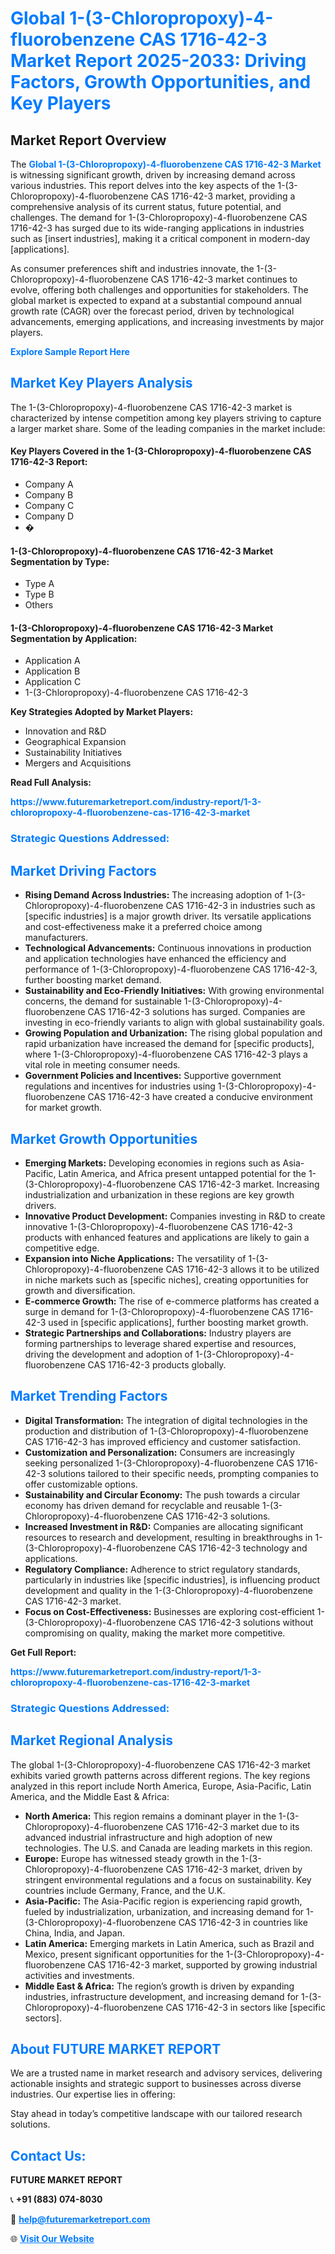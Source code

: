 <h1 style="color: #007BFF;">Global 1-(3-Chloropropoxy)-4-fluorobenzene CAS 1716-42-3 Market Report 2025-2033: Driving Factors, Growth Opportunities, and Key Players</h1>

<section id="overview">
<h2>Market Report Overview</h2>
<p>The <a href="https://www.futuremarketreport.com/industry-report/1-3-chloropropoxy-4-fluorobenzene-cas-1716-42-3-market" style="color: #007BFF; text-decoration: none;"><strong>Global 1-(3-Chloropropoxy)-4-fluorobenzene CAS 1716-42-3 Market</strong></a> is witnessing significant growth, driven by increasing demand across various industries. This report delves into the key aspects of the 1-(3-Chloropropoxy)-4-fluorobenzene CAS 1716-42-3 market, providing a comprehensive analysis of its current status, future potential, and challenges. The demand for 1-(3-Chloropropoxy)-4-fluorobenzene CAS 1716-42-3 has surged due to its wide-ranging applications in industries such as [insert industries], making it a critical component in modern-day [applications].</p>
<p>As consumer preferences shift and industries innovate, the 1-(3-Chloropropoxy)-4-fluorobenzene CAS 1716-42-3 market continues to evolve, offering both challenges and opportunities for stakeholders. The global market is expected to expand at a substantial compound annual growth rate (CAGR) over the forecast period, driven by technological advancements, emerging applications, and increasing investments by major players.</p>
</section>

<section id="overview">
<p><a href="https://www.futuremarketreport.com/request-sample/reportId=116711" style="color: #007BFF; text-decoration: none;"><strong>Explore Sample Report Here</strong></a></p>
</section>

<section id="key-players">
<h2 style="color: #007BFF;">Market Key Players Analysis</h2>
<p>The 1-(3-Chloropropoxy)-4-fluorobenzene CAS 1716-42-3 market is characterized by intense competition among key players striving to capture a larger market share. Some of the leading companies in the market include:</p>
<h4>Key Players Covered in the 1-(3-Chloropropoxy)-4-fluorobenzene CAS 1716-42-3 Report:</h4>
<ul><li>Company A</li><li>Company B</li><li>Company C</li><li>Company D</li><li>�</li></ul>
<h4>1-(3-Chloropropoxy)-4-fluorobenzene CAS 1716-42-3 Market Segmentation by Type:</h4>
<ul><li>Type A</li><li>Type B</li><li>Others</li></ul>

<h4>1-(3-Chloropropoxy)-4-fluorobenzene CAS 1716-42-3 Market Segmentation by Application:</h4>
<ul><li>Application A</li><li>Application B</li><li>Application C</li><li>1-(3-Chloropropoxy)-4-fluorobenzene CAS 1716-42-3</li></ul>
<p><strong>Key Strategies Adopted by Market Players:</strong></p>
<ul>
<li>Innovation and R&D</li>
<li>Geographical Expansion</li>
<li>Sustainability Initiatives</li>
<li>Mergers and Acquisitions</li>
</ul>
</section>

<section>
<p><strong>Read Full Analysis: </strong></p><a href="https://www.futuremarketreport.com/industry-report/1-3-chloropropoxy-4-fluorobenzene-cas-1716-42-3-market" style="color: #007BFF; text-decoration: none;"><strong>https://www.futuremarketreport.com/industry-report/1-3-chloropropoxy-4-fluorobenzene-cas-1716-42-3-market</strong></a>
<h3 style="color: #007BFF;">Strategic Questions Addressed:</h3>
</section>

<section id="driving-factors">
<h2 style="color: #007BFF;">Market Driving Factors</h2>
<ul>
<li><strong>Rising Demand Across Industries:</strong> The increasing adoption of 1-(3-Chloropropoxy)-4-fluorobenzene CAS 1716-42-3 in industries such as [specific industries] is a major growth driver. Its versatile applications and cost-effectiveness make it a preferred choice among manufacturers.</li>
<li><strong>Technological Advancements:</strong> Continuous innovations in production and application technologies have enhanced the efficiency and performance of 1-(3-Chloropropoxy)-4-fluorobenzene CAS 1716-42-3, further boosting market demand.</li>
<li><strong>Sustainability and Eco-Friendly Initiatives:</strong> With growing environmental concerns, the demand for sustainable 1-(3-Chloropropoxy)-4-fluorobenzene CAS 1716-42-3 solutions has surged. Companies are investing in eco-friendly variants to align with global sustainability goals.</li>
<li><strong>Growing Population and Urbanization:</strong> The rising global population and rapid urbanization have increased the demand for [specific products], where 1-(3-Chloropropoxy)-4-fluorobenzene CAS 1716-42-3 plays a vital role in meeting consumer needs.</li>
<li><strong>Government Policies and Incentives:</strong> Supportive government regulations and incentives for industries using 1-(3-Chloropropoxy)-4-fluorobenzene CAS 1716-42-3 have created a conducive environment for market growth.</li>
</ul>
</section>

<section id="growth-opportunities">
<h2 style="color: #007BFF;">Market Growth Opportunities</h2>
<ul>
<li><strong>Emerging Markets:</strong> Developing economies in regions such as Asia-Pacific, Latin America, and Africa present untapped potential for the 1-(3-Chloropropoxy)-4-fluorobenzene CAS 1716-42-3 market. Increasing industrialization and urbanization in these regions are key growth drivers.</li>
<li><strong>Innovative Product Development:</strong> Companies investing in R&D to create innovative 1-(3-Chloropropoxy)-4-fluorobenzene CAS 1716-42-3 products with enhanced features and applications are likely to gain a competitive edge.</li>
<li><strong>Expansion into Niche Applications:</strong> The versatility of 1-(3-Chloropropoxy)-4-fluorobenzene CAS 1716-42-3 allows it to be utilized in niche markets such as [specific niches], creating opportunities for growth and diversification.</li>
<li><strong>E-commerce Growth:</strong> The rise of e-commerce platforms has created a surge in demand for 1-(3-Chloropropoxy)-4-fluorobenzene CAS 1716-42-3 used in [specific applications], further boosting market growth.</li>
<li><strong>Strategic Partnerships and Collaborations:</strong> Industry players are forming partnerships to leverage shared expertise and resources, driving the development and adoption of 1-(3-Chloropropoxy)-4-fluorobenzene CAS 1716-42-3 products globally.</li>
</ul>
</section>

<section id="trending-factors">
<h2 style="color: #007BFF;">Market Trending Factors</h2>
<ul>
<li><strong>Digital Transformation:</strong> The integration of digital technologies in the production and distribution of 1-(3-Chloropropoxy)-4-fluorobenzene CAS 1716-42-3 has improved efficiency and customer satisfaction.</li>
<li><strong>Customization and Personalization:</strong> Consumers are increasingly seeking personalized 1-(3-Chloropropoxy)-4-fluorobenzene CAS 1716-42-3 solutions tailored to their specific needs, prompting companies to offer customizable options.</li>
<li><strong>Sustainability and Circular Economy:</strong> The push towards a circular economy has driven demand for recyclable and reusable 1-(3-Chloropropoxy)-4-fluorobenzene CAS 1716-42-3 solutions.</li>
<li><strong>Increased Investment in R&D:</strong> Companies are allocating significant resources to research and development, resulting in breakthroughs in 1-(3-Chloropropoxy)-4-fluorobenzene CAS 1716-42-3 technology and applications.</li>
<li><strong>Regulatory Compliance:</strong> Adherence to strict regulatory standards, particularly in industries like [specific industries], is influencing product development and quality in the 1-(3-Chloropropoxy)-4-fluorobenzene CAS 1716-42-3 market.</li>
<li><strong>Focus on Cost-Effectiveness:</strong> Businesses are exploring cost-efficient 1-(3-Chloropropoxy)-4-fluorobenzene CAS 1716-42-3 solutions without compromising on quality, making the market more competitive.</li>
</ul>
</section>

<section>
<p><strong>Get Full Report: </strong></p><a href="https://www.futuremarketreport.com/industry-report/1-3-chloropropoxy-4-fluorobenzene-cas-1716-42-3-market" style="color: #007BFF; text-decoration: none;"><strong>https://www.futuremarketreport.com/industry-report/1-3-chloropropoxy-4-fluorobenzene-cas-1716-42-3-market</strong></a>
<h3 style="color: #007BFF;">Strategic Questions Addressed:</h3>
</section>


<section id="regional-analysis">
<h2 style="color: #007BFF;">Market Regional Analysis</h2>
<p>The global 1-(3-Chloropropoxy)-4-fluorobenzene CAS 1716-42-3 market exhibits varied growth patterns across different regions. The key regions analyzed in this report include North America, Europe, Asia-Pacific, Latin America, and the Middle East & Africa:</p>
<ul>
<li><strong>North America:</strong> This region remains a dominant player in the 1-(3-Chloropropoxy)-4-fluorobenzene CAS 1716-42-3 market due to its advanced industrial infrastructure and high adoption of new technologies. The U.S. and Canada are leading markets in this region.</li>
<li><strong>Europe:</strong> Europe has witnessed steady growth in the 1-(3-Chloropropoxy)-4-fluorobenzene CAS 1716-42-3 market, driven by stringent environmental regulations and a focus on sustainability. Key countries include Germany, France, and the U.K.</li>
<li><strong>Asia-Pacific:</strong> The Asia-Pacific region is experiencing rapid growth, fueled by industrialization, urbanization, and increasing demand for 1-(3-Chloropropoxy)-4-fluorobenzene CAS 1716-42-3 in countries like China, India, and Japan.</li>
<li><strong>Latin America:</strong> Emerging markets in Latin America, such as Brazil and Mexico, present significant opportunities for the 1-(3-Chloropropoxy)-4-fluorobenzene CAS 1716-42-3 market, supported by growing industrial activities and investments.</li>
<li><strong>Middle East & Africa:</strong> The region’s growth is driven by expanding industries, infrastructure development, and increasing demand for 1-(3-Chloropropoxy)-4-fluorobenzene CAS 1716-42-3 in sectors like [specific sectors].</li>
</ul>
</section>

<footer>
<h2 style="color: #007BFF;">About FUTURE MARKET REPORT</h2>
<p>We are a trusted name in market research and advisory services, delivering actionable insights and strategic support to businesses across diverse industries. Our expertise lies in offering:</p>

<p>Stay ahead in today’s competitive landscape with our tailored research solutions.</p>

<h2 style="color: #007BFF;">Contact Us:</h2>
<p><strong>FUTURE MARKET REPORT</strong></p>
<p>📞 <strong>+91 (883) 074-8030</strong></p>
<p>📧 <strong><a href="mailto:help@futuremarketreport.com" style="color: #007BFF;">help@futuremarketreport.com</a></strong></p>
<p>🌐 <strong><a href="https://www.futuremarketreport.com/" style="color: #007BFF;">Visit Our Website</a></strong></p>
</footer>